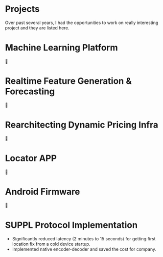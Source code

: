 # Projects
Over past several years, I had the opportunities to work on really interesting project and they are listed here.

# Machine Learning Platform
:construction:

# Realtime Feature Generation & Forecasting
:construction:

# Rearchitecting Dynamic Pricing Infra
:construction:

# Locator APP
:construction:

# Android Firmware
:construction:

# SUPPL Protocol Implementation
* Significantly reduced latency (2 minutes to 15 seconds) for getting first location fix from a cold device startup.
* Implemented native encoder-decoder and saved the cost for company.
